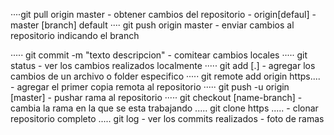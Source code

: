 ····git pull origin master - obtener cambios del repositorio - origin[defaul] -master [branch] default
···· git push origin master - enviar cambios al repositorio indicando el branch

····· git commit -m "texto descripcion" - comitear cambios locales
····· git status  - ver los cambios realizados localmente
····· git add [.] - agregar los cambios de un archivo o folder especifico
····· git remote add origin https.... - agregar el primer copia remota al repositorio
····· git push -u origin [master] - pushar rama al repositorio
····· git checkout [name-branch] - cambia la rama en la que se esta trabajando
..... git clone https ..... - clonar repositorio completo
..... git log - ver los commits realizados - foto de ramas
